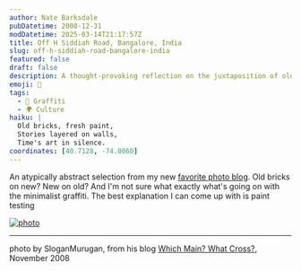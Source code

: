 ```yaml
---
author: Nate Barksdale
pubDatetime: 2008-12-31
modDatetime: 2025-03-14T21:17:57Z
title: Off H Siddiah Road, Bangalore, India
slug: off-h-siddiah-road-bangalore-india
featured: false
draft: false
description: A thought-provoking reflection on the juxtaposition of old and new, captured in this photo featuring old bricks and minimalist graffiti, offering a glimpse into urban evolution.
emoji: 🧱
tags:
  - 🎨 Graffiti
  - 🌍 Culture
haiku: |
  Old bricks, fresh paint,  
  Stories layered on walls,  
  Time's art in silence.
coordinates: [40.7128, -74.0060]
---
```


An atypically abstract selection from my new [favorite photo blog](http://mainsandcrosses.blogspot.com/). Old bricks on new? New on old? And I'm not sure what exactly what's going on with the minimalist graffiti. The best explanation I can come up with is paint testing

[![photo](http://culture-making.com/media/4268-1226033472-0-l.jpg)](http://mainsandcrosses.blogspot.com/search?updated-max=2008-11-10T09:31:00+05:30&max;-results=1)

---

photo by SloganMurugan, from his blog [Which Main? What Cross?](http://mainsandcrosses.blogspot.com/search?updated-max=2008-11-10T09:31:00+05:30&max;-results=1), November 2008
